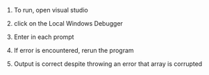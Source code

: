 1) To run, open visual studio

2) click on the Local Windows Debugger

3) Enter in each prompt

4) If error is encountered, rerun the program

5) Output is correct despite throwing an error that array is corrupted
